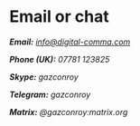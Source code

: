 # Email or chat

<i class="fa fa-envelope-o"> **Email:** info@digital-comma.com

<i class="fa fa-phone"></i> **Phone (UK):** 07781 123825

<i class="fa fa-skype"></i> **Skype:** gazconroy

<i class="fa fa-telegram"></i> **Telegram:** gazconroy

<i class="fa fa-table"></i> **Matrix:** @gazconroy:matrix.org